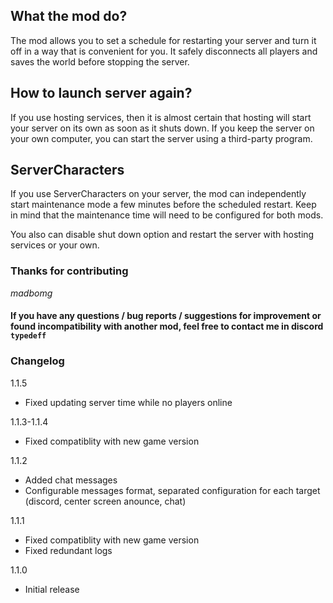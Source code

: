 ## What the mod do?
The mod allows you to set a schedule for restarting your server and turn it off in a way that is convenient for you.
It safely disconnects all players and saves the world before stopping the server.

## How to launch server again?
If you use hosting services, then it is almost certain that hosting will start your server on its own as soon as it shuts down. If you keep the server on your own computer, you can start the server using a third-party program. 

## ServerCharacters
If you use ServerCharacters on your server, the mod can independently start maintenance mode a few minutes before the scheduled restart.
Keep in mind that the maintenance time will need to be configured for both mods.

You also can disable shut down option and restart the server with hosting services or your own.

### Thanks for contributing
_madbomg_

#### If you have any questions / bug reports / suggestions for improvement or found incompatibility with another mod, feel free to contact me in discord `typedeff`


### Changelog
1.1.5
- Fixed updating server time while no players online

1.1.3-1.1.4
- Fixed compatiblity with new game version

1.1.2
- Added chat messages
- Configurable messages format, separated configuration for each target (discord, center screen anounce, chat)

1.1.1
- Fixed compatiblity with new game version
- Fixed redundant logs

1.1.0
- Initial release